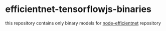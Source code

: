 # efficientnet-tensorflowjs-binaries
this repository contains only binary models for [node-efficientnet](https://github.com/ntedgi/node-efficientnet#readme) repository
